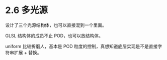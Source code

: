 # 2.6 多光源

设计了三个光源结构体，也可以直接混到一个里面。

GLSL 结构体的成员不止 POD，也可以放结构体。

uniform 比较折磨人，基本是 POD 粒度的控制，真想知道底层实现是不是直接字符串扩展 + 替换。